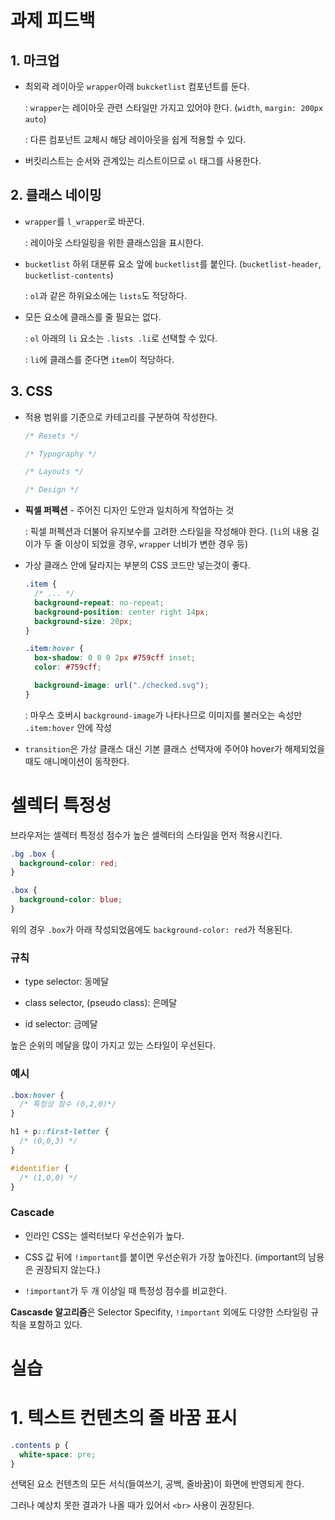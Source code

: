 # 과제 피드백

## 1. 마크업

- 최외곽 레이아웃 `wrapper`아래 `bukcketlist` 컴포넌트를 둔다.

  : `wrapper`는 레이아웃 관련 스타일만 가지고 있어야 한다. (`width`, `margin: 200px auto`)

  : 다른 컴포넌트 교체시 해당 레이아웃을 쉽게 적용할 수 있다.

- 버킷리스트는 순서와 관계있는 리스트이므로 `ol` 태그를 사용한다.

## 2. 클래스 네이밍

- `wrapper`를 `l_wrapper`로 바꾼다.

  : 레이아웃 스타일링을 위한 클래스임을 표시한다.

- `bucketlist` 하위 대분류 요소 앞에 `bucketlist`를 붙인다. (`bucketlist-header`, `bucketlist-contents`)

  : `ol`과 같은 하위요소에는 `lists`도 적당하다.

- 모든 요소에 클래스를 줄 필요는 없다.

  : `ol` 아래의 `li` 요소는 `.lists .li`로 선택할 수 있다.

  : `li`에 클래스를 준다면 `item`이 적당하다.

## 3. CSS

- 적용 범위를 기준으로 카테고리를 구분하여 작성한다.

  ```css
  /* Resets */

  /* Typography */

  /* Layouts */

  /* Design */
  ```

- **픽셀 퍼펙션** - 주어진 디자인 도안과 일치하게 작업하는 것

  : 픽셀 퍼펙션과 더불어 유지보수를 고려한 스타일을 작성해야 한다. (`li`의 내용 길이가 두 줄 이상이 되었을 경우, `wrapper` 너비가 변한 경우 등)

- 가상 클래스 안에 달라지는 부분의 CSS 코드만 넣는것이 좋다.

  ```css
  .item {
    /* ... */
    background-repeat: no-repeat;
    background-position: center right 14px;
    background-size: 20px;
  }

  .item:hover {
    box-shadow: 0 0 0 2px #759cff inset;
    color: #759cff;

    background-image: url("./checked.svg");
  }
  ```

  : 마우스 호버시 `background-image`가 나타나므로 이미지를 불러오는 속성만 `.item:hover` 안에 작성

- `transition`은 가상 클래스 대신 기본 클래스 선택자에 주어야 hover가 해제되었을 때도 애니메이션이 동작한다.

# 셀렉터 특정성

브라우저는 셀렉터 특정성 점수가 높은 셀렉터의 스타일을 먼저 적용시킨다.

```css
.bg .box {
  background-color: red;
}

.box {
  background-color: blue;
}
```

위의 경우 `.box`가 아래 작성되었음에도 `background-color: red`가 적용된다.

### 규칙

- type selector: 동메달

- class selector, (pseudo class): 은메달

- id selector: 금메달

높은 순위의 메달을 많이 가지고 있는 스타일이 우선된다.

### 예시

```css
.box:hover {
  /* 특정성 점수 (0,2,0)*/
}

h1 + p::first-letter {
  /* (0,0,3) */
}

#identifier {
  /* (1,0,0) */
}
```

### Cascade

- 인라인 CSS는 셀럭터보다 우선순위가 높다.

- CSS 값 뒤에 `!important`를 붙이면 우선순위가 가장 높아진다. (important의 남용은 권장되지 않는다.)

- `!important`가 두 개 이상일 때 특정성 점수를 비교한다.

**Cascasde 알고리즘**은 Selector Specifity, `!important` 외에도 다양한 스타일링 규칙을 포함하고 있다.

# 실습

# 1. 텍스트 컨텐츠의 줄 바꿈 표시

```css
.contents p {
  white-space: pre;
}
```

선택된 요소 컨텐츠의 모든 서식(들여쓰기, 공백, 줄바꿈)이 화면에 반영되게 한다.

그러나 예상치 못한 결과가 나올 때가 있어서 `<br>` 사용이 권장된다.
